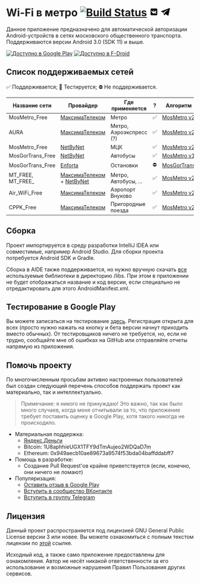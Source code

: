 # Wi-Fi в метро [![Build Status](https://local.thedrhax.pw/jenkins/job/mosmetro-android-pipeline/branch/master/badge/icon)](https://local.thedrhax.pw/jenkins/job/mosmetro-android-pipeline/branch/master/) [![ВКонтакте](.github/resources/vk-box.png)](https://vk.com/wifi_v_metro) [![Telegram](.github/resources/telegram.png)](https://t.me/joinchat/BVgshUHjD3rzVCmguodb4Q)

Данное приложение предназначено для автоматической авторизации Android-устройств в сетях московского общественного транспорта. Поддерживаются версии Android 3.0 (SDK 11) и выше.

[<img src="https://play.google.com/intl/ru_ru/badges/images/generic/ru_badge_web_generic.png" alt="Доступно в Google Play" height="80">](https://play.google.com/store/apps/details?id=pw.thedrhax.mosmetro) [<img src="https://gitlab.com/fdroid/artwork/raw/master/badge/get-it-on-ru.png" alt="Доступно в F-Droid" height="80">](https://f-droid.org/packages/pw.thedrhax.mosmetro)

## Список поддерживаемых сетей

:white_check_mark: Поддерживается; :large_blue_circle: Тестируется; :no_entry: Не поддерживается.

| Название сети | Провайдер | Где применяется | ? | Алгоритм |
| --- | --- | --- | --- | --- |
| MosMetro_Free | [МаксимаТелеком](http://maximatelecom.ru/ru#/) | Метро | :white_check_mark: | [MosMetro v2](/app/src/main/java/pw/thedrhax/mosmetro/authenticator/providers/MosMetroV2.java) |
| AURA | [МаксимаТелеком](http://maximatelecom.ru/ru#/) | Метро, Аэроэкспресс (?) | :white_check_mark: | [MosMetro v2](/app/src/main/java/pw/thedrhax/mosmetro/authenticator/providers/MosMetroV2.java) |
| MosMetro_Free | [NetByNet](http://www.netbynet.ru) | МЦК | :white_check_mark: | [MosMetro v2](/app/src/main/java/pw/thedrhax/mosmetro/authenticator/providers/MosMetroV1.java) |
| MosGorTrans_Free | [NetByNet](http://www.netbynet.ru) | Автобусы | :white_check_mark: | [MosMetro v1](/app/src/main/java/pw/thedrhax/mosmetro/authenticator/providers/MosMetroV1.java) |
| MosGorTrans_Free | [Enforta](http://www.enforta.ru/) | Остановки | :no_entry: | [MosGorTrans](/app/src/main/java/pw/thedrhax/mosmetro/authenticator/providers/Unknown.java) |
| MT_FREE, MT_FREE_ | [МаксимаТелеком](http://maximatelecom.ru/ru#/) + [NetByNet](http://www.netbynet.ru) | Метро, Автобусы, ... | :white_check_mark: | [MosMetro v2](/app/src/main/java/pw/thedrhax/mosmetro/authenticator/providers/MosMetroV2.java) |
| Air_WiFi_Free | [МаксимаТелеком](http://maximatelecom.ru/ru#/) | Аэропорт Внуково | :white_check_mark: | [MosMetro v2](/app/src/main/java/pw/thedrhax/mosmetro/authenticator/providers/MosMetroV2.java) |
| CPPK_Free | [МаксимаТелеком](http://maximatelecom.ru/ru#/) | Пригородные поезда | :white_check_mark: | [MosMetro v2](/app/src/main/java/pw/thedrhax/mosmetro/authenticator/providers/MosMetroV1.java) |

## Сборка

Проект импортируется в среду разработки IntelliJ IDEA или совместимые, например Android Studio. Для сборки проекта потребуется Android SDK и Gradle.

Сборка в AIDE также поддерживается, но нужно вручную скачать [все](https://github.com/TheDrHax/mosmetro-android/tree/fc75df9b0c26489522ccf5581061fa57b5e6cd0f/libs) используемые библиотеки в директорию /libs. При этом в приложении не будет отображаться название и код версии, если специально не отредактировать для этого AndroidManifest.xml.

## Тестирование в Google Play

Вы можете записаться на тестирование [здесь](https://play.google.com/apps/testing/pw.thedrhax.mosmetro). Регистрация открыта для всех (просто нужно нажать на кнопку и бета версии начнут приходить вместо обычных). От тестировщиков ничего не требуется, но, если не трудно, сообщайте мне об ошибках на GitHub или отправляйте отчеты напрямую из приложения.

## Помочь проекту

По многочисленным просьбам активно настроенных пользователей был создан следующий перечень способов поддержать проект как материально, так и интеллектуально.

> Примечание: я никого не принуждаю! Это важно, так как было много случаев, когда меня отчитывали за то, что приложение требует поставить оценку в Google Play, хотя такого никогда не происходило.

* Материальная поддержка:
    * [Яндекс.Деньги](https://money.yandex.ru/to/410014087156910)
    * Bitcoin: 1U8aphhieUGX1TFY9dTmAujeo2WDQaD7m
    * Ethereum: 0x949aecb10ae89673a9574f53bda04baffddabff7
* Помощь в разработке:
    * Создание Pull Request'ов крайне приветствуется (если, конечно, они ничего не ломают)
* Популяризация:
    * [Оставить отзыв в Google Play](https://play.google.com/store/apps/details?id=pw.thedrhax.mosmetro)
    * [Вступить в сообщество ВКонтакте](https://vk.com/wifi_v_metro)
    * [Вступить в группу Telegram](https://t.me/joinchat/BVgshUHjD3rzVCmguodb4Q)

## Лицензия

Данный проект распространяется под лицензией GNU General Public License версии 3 или новее. Вы можете ознакомиться с полным текстом лицензии по [этой](./LICENSE) ссылке.

Исходный код, а также само приложение предоставлены для ознакомления. Автор не несёт никакой ответственности за его использование и возможные нарушения Правил Пользования других сервисов.
